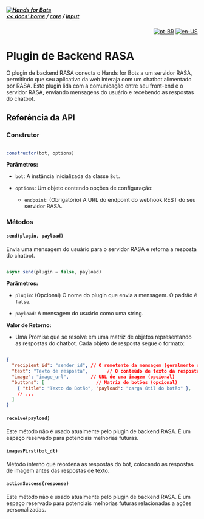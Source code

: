 ##### [![Hands for Bots](https://img.shields.io/badge/[•__•]-Hands_for_Bots-purple?style=social) <br>&lt;&lt; docs' home](../../README.md) / [core](../../core.md) / [input](../input.md)

<div align="right">

[![pt-BR](https://img.shields.io/badge/pt-BR-white)](./poke.md)
[![en-US](https://img.shields.io/badge/en-US-white)](../../en-us/core/input/poke.md)

</div>


# Plugin de Backend RASA


O plugin de backend RASA conecta o Hands for Bots a um servidor RASA, permitindo que seu aplicativo da web interaja com um chatbot alimentado por RASA. Este plugin lida com a comunicação entre seu front-end e o servidor RASA, enviando mensagens do usuário e recebendo as respostas do chatbot.


## Referência da API


### Construtor


```javascript

constructor(bot, options) 

```


**Parâmetros:**


- `bot`: A instância inicializada da classe `Bot`.

- `options`: Um objeto contendo opções de configuração:
  - `endpoint`: (Obrigatório) A URL do endpoint do webhook REST do seu servidor RASA.

### Métodos


#### `send(plugin, payload)`


Envia uma mensagem do usuário para o servidor RASA e retorna a resposta do chatbot.


```javascript

async send(plugin = false, payload)

```


**Parâmetros:**


- `plugin`: (Opcional) O nome do plugin que envia a mensagem. O padrão é `false`.

- `payload`: A mensagem do usuário como uma string.


**Valor de Retorno:**


- Uma Promise que se resolve em uma matriz de objetos representando as respostas do chatbot. Cada objeto de resposta segue o formato:


```json

{
  "recipient_id": "sender_id", // O remetente da mensagem (geralmente o ID do chatbot)
  "text": "Texto de resposta",       // O conteúdo de texto da resposta
  "image": "image_url",        // URL de uma imagem (opcional)
  "buttons": [                   // Matriz de botões (opcional)
    { "title": "Texto do Botão", "payload": "carga útil do botão" },
    // ...
  ]
}

```


#### `receive(payload)`


Este método não é usado atualmente pelo plugin de backend RASA. É um espaço reservado para potenciais melhorias futuras.


#### `imagesFirst(bot_dt)`


Método interno que reordena as respostas do bot, colocando as respostas de imagem antes das respostas de texto.  


#### `actionSuccess(response)`


Este método não é usado atualmente pelo plugin de backend RASA. É um espaço reservado para potenciais melhorias futuras relacionadas a ações personalizadas.

